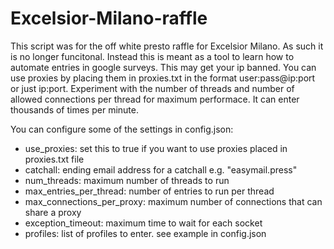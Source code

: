 # Excelsior-Milano-raffle
This script was for the off white presto raffle for Excelsior Milano. As such it is no longer funcitonal. Instead this is meant as a tool to learn how to automate entries in google surveys. This may get your ip banned. You can use proxies by placing them in proxies.txt in the format user:pass@ip:port or just ip:port.
Experiment with the number of threads and number of allowed connections per thread for maximum performace. It can enter thousands of times per minute. 

You can configure some of the settings in config.json:
- use_proxies: set this to true if you want to use proxies placed in proxies.txt file
- catchall: ending email address for a catchall e.g. "easymail.press"
- num_threads: maximum number of threads to run
- max_entries_per_thread: number of entries to run per thread
- max_connections_per_proxy: maximum number of connections that can share a proxy
- exception_timeout: maximum time to wait for each socket
- profiles: list of profiles to enter. see example in config.json
